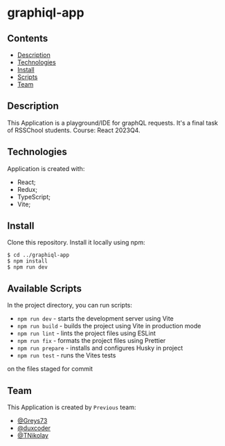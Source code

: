 # graphiql-app

## Contents
* [Description](#description)
* [Technologies](#technologies)
* [Install](#install)
* [Scripts](#available-scripts)
* [Team](#team)

## Description
This Application is a playground/IDE for graphQL requests. It's a final task of RSSChool students. Course: React 2023Q4.
	
## Technologies
Application is created with:
* React;
* Redux;
* TypeScript;
* Vite;
	
## Install
Clone this repository. Install it locally using npm:  

```
$ cd ../graphiql-app
$ npm install
$ npm run dev
```
	
## Available Scripts
In the project directory, you can run scripts:
* `npm run dev` - starts the development server using Vite
* `npm run build` - builds the project using Vite in production mode
* `npm run lint` - lints the project files using ESLint
* `npm run fix` - formats the project files using Prettier
* `npm run prepare` - installs and configures Husky in project
* `npm run test` - runs the Vites tests
	
on the files staged for commit
	
## Team
This Application is created by `Previous` team:
* [@Greys73](https://github.com/Greys73)
* [@duxcoder](https://github.com/duxcoder)
* [@TNikolay](https://github.com/tnikolay)
